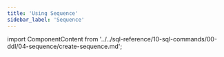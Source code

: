 ```yaml
---
title: 'Using Sequence'
sidebar_label: 'Sequence'
---
```


import ComponentContent from '../../sql-reference/10-sql-commands/00-ddl/04-sequence/create-sequence.md';

<ComponentContent />